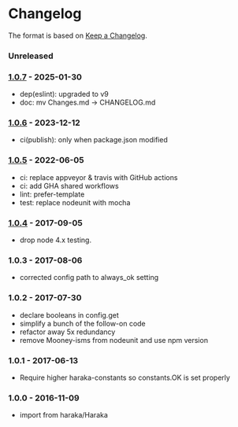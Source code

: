 # Changelog

The format is based on [Keep a Changelog](https://keepachangelog.com/).

### Unreleased

### [1.0.7] - 2025-01-30

- dep(eslint): upgraded to v9
- doc: mv Changes.md -> CHANGELOG.md

### [1.0.6] - 2023-12-12

- ci(publish): only when package.json modified

### [1.0.5] - 2022-06-05

- ci: replace appveyor & travis with GitHub actions
- ci: add GHA shared workflows
- lint: prefer-template
- test: replace nodeunit with mocha

### [1.0.4] - 2017-09-05

- drop node 4.x testing.

### 1.0.3 - 2017-08-06

- corrected config path to always_ok setting

### 1.0.2 - 2017-07-30

- declare booleans in config.get
- simplify a bunch of the follow-on code
- refactor away 5x redundancy
- remove Mooney-isms from nodeunit and use npm version

### 1.0.1 - 2017-06-13

- Require higher haraka-constants so constants.OK is set properly

### 1.0.0 - 2016-11-09

- import from haraka/Haraka

[1.0.3]: https://github.com/haraka/haraka-plugin-syslog/releases/tag/v1.0.3
[1.0.4]: https://github.com/haraka/haraka-plugin-syslog/releases/tag/v1.0.4
[1.0.5]: https://github.com/haraka/haraka-plugin-syslog/releases/tag/1.0.5
[1.0.6]: https://github.com/haraka/haraka-plugin-syslog/releases/tag/v1.0.6
[1.0.7]: https://github.com/haraka/haraka-plugin-syslog/releases/tag/1.0.7
